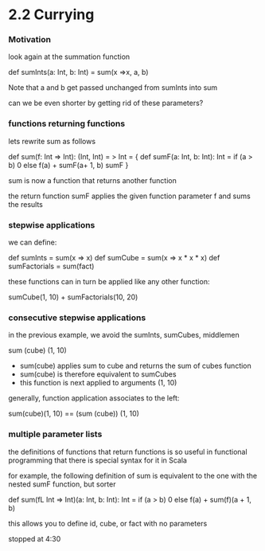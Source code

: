 # 2.2 Currying

### Motivation

look again at the summation function

def sumInts(a: Int, b: Int) = sum(x =>x, a, b)

Note that a and b get passed unchanged from sumInts into sum

can we be even shorter by getting rid of these parameters?

### functions returning functions

lets rewrite sum as follows

def sum(f: Int => Int): (Int, Int) = > Int = {
    def sumF(a: Int, b: Int): Int =
      if (a > b) 0
      else f(a) + sumF(a+ 1, b)
    sumF
}

sum is now a function that returns another function

the return function sumF applies the given function parameter f and sums the results

 ### stepwise applications
 
 we can define:
 
 def sumInts = sum(x => x)
 def sumCube = sum(x => x * x * x)
 def sumFactorials = sum(fact)
 
 these functions can in turn be applied like any other function:
 
 sumCube(1, 10) + sumFactorials(10, 20)
 
 ### consecutive stepwise applications
 
 in the previous example, we avoid the sumInts, sumCubes, middlemen
 
 sum (cube) (1, 10)
 
- sum(cube) applies sum to cube and returns the sum of cubes function
- sum(cube) is therefore equivalent to sumCubes
- this function is next applied to arguments (1, 10)
 
generally, function application associates to the left:

sum(cube)(1, 10) == (sum (cube)) (1, 10)

### multiple parameter lists

the definitions of functions that return functions is so useful in functional programming that there is special syntax for it in Scala

for example, the following definition of sum is equivalent to the one with the nested sumF function, but sorter

def sum(fL Int => Int)(a: Int, b: Int): Int =
  if (a > b) 0 else f(a) + sum(f)(a + 1, b)
  
this allows you to define id, cube, or fact with no parameters

stopped at 4:30 